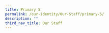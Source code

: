 ```yaml
---
title: Primary 5
permalink: /our-identity/Our-Staff/primary-5/
description: ""
third_nav_title: Our Staff
---
```

